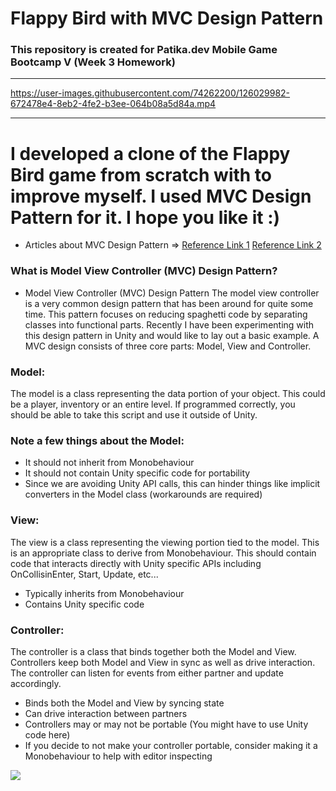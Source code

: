 # Flappy Bird with MVC Design Pattern
### This repository is created for Patika.dev Mobile Game Bootcamp V (Week 3 Homework)
---
https://user-images.githubusercontent.com/74262200/126029982-672478e4-8eb2-4fe2-b3ee-064b08a5d84a.mp4


---
# I developed a clone of the Flappy Bird game from scratch with to improve myself. I used MVC Design Pattern for it. I hope you like it :)
- Articles about MVC Design Pattern =>
[Reference Link 1](https://www.toptal.com/unity-unity3d/unity-with-mvc-how-to-level-up-your-game-development)
[Reference Link 2](https://www.jacksondunstan.com/articles/3092)

### What is Model View Controller (MVC) Design Pattern?
- Model View Controller (MVC) Design Pattern
The model view controller is a very common design pattern that has been around for quite some
time. This pattern focuses on reducing spaghetti code by separating classes into functional parts.
Recently I have been experimenting with this design pattern in Unity and would like to lay out a
basic example.
A MVC design consists of three core parts: Model, View and Controller.

### Model: 
The model is a class representing the data portion of your object. This could be a player,
inventory or an entire level. If programmed correctly, you should be able to take this script and use
it outside of Unity.
### Note a few things about the Model:
- It should not inherit from Monobehaviour
- It should not contain Unity specific code for portability
- Since we are avoiding Unity API calls, this can hinder things like implicit converters in the
Model class (workarounds are required)

### View: 
The view is a class representing the viewing portion tied to the model. This is an appropriate
class to derive from Monobehaviour. This should contain code that interacts directly with Unity
specific APIs including OnCollisinEnter, Start, Update, etc...
- Typically inherits from Monobehaviour
- Contains Unity specific code

### Controller: 
The controller is a class that binds together both the Model and View. Controllers keep
both Model and View in sync as well as drive interaction. The controller can listen for events from
either partner and update accordingly.
- Binds both the Model and View by syncing state
- Can drive interaction between partners
- Controllers may or may not be portable (You might have to use Unity code here)
- If you decide to not make your controller portable, consider making it a Monobehaviour to
help with editor inspecting

![](http://www.stardust.ch/wp-content/uploads/2016/06/MVC1.png)
